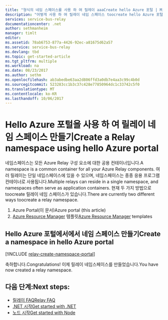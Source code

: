 ```yaml
---
title: "형식의 네임 스페이스를 사용 하 여 릴레이 aaaCreate hello Azure 포털 | Microsoft Docs"
description: "어떻게 사용 하 여 릴레이 네임 스페이스 toocreate hello Azure 포털입니다."
services: service-bus-relay
documentationcenter: .net
author: sethmanheim
manager: timlt
editor: 
ms.assetid: 78ab6753-877a-4426-92ec-a81675d62a57
ms.service: service-bus-relay
ms.devlang: tbd
ms.topic: get-started-article
ms.tgt_pltfrm: multiple
ms.workload: na
ms.date: 08/23/2017
ms.author: sethm
ms.openlocfilehash: ab3abedbe63aa2d806ffd3a0db7e4aa3c99c4b0d
ms.sourcegitcommit: 523283cc1b3c37c428e77850964dc1c33742c5f0
ms.translationtype: MT
ms.contentlocale: ko-KR
ms.lasthandoff: 10/06/2017
---
```

# <a name="create-a-relay-namespace-using-hello-azure-portal"></a><span data-ttu-id="da64c-103">Hello Azure 포털을 사용 하 여 릴레이 네임 스페이스 만들기</span><span class="sxs-lookup"><span data-stu-id="da64c-103">Create a Relay namespace using hello Azure portal</span></span>
<span data-ttu-id="da64c-104">네임스페이스는 모든 Azure Relay 구성 요소에 대한 공용 컨테이너입니다.</span><span class="sxs-lookup"><span data-stu-id="da64c-104">A namespace is a common container for all your Azure Relay components.</span></span> <span data-ttu-id="da64c-105">여러 릴레이는 단일 네임스페이스에 있을 수 있으며, 네임스페이스는 종종 응용 프로그램 컨테이너로 사용됩니다.</span><span class="sxs-lookup"><span data-stu-id="da64c-105">Multiple relays can reside in a single namespace, and namespaces often serve as application containers.</span></span> <span data-ttu-id="da64c-106">현재 두 가지 방법으로 toocreate 릴레이 네임 스페이스가 있습니다.</span><span class="sxs-lookup"><span data-stu-id="da64c-106">There are currently two different ways toocreate a relay namespace.</span></span>

1. <span data-ttu-id="da64c-107">Azure Portal(이 문서)</span><span class="sxs-lookup"><span data-stu-id="da64c-107">Azure portal (this article)</span></span>
2. <span data-ttu-id="da64c-108">[Azure Resource Manager](../azure-resource-manager/resource-group-overview.md) 템플릿</span><span class="sxs-lookup"><span data-stu-id="da64c-108">[Azure Resource Manager](../azure-resource-manager/resource-group-overview.md) templates</span></span>

## <a name="create-a-namespace-in-hello-azure-portal"></a><span data-ttu-id="da64c-109">Hello Azure 포털에서에서 네임 스페이스 만들기</span><span class="sxs-lookup"><span data-stu-id="da64c-109">Create a namespace in hello Azure portal</span></span>

[!INCLUDE [relay-create-namespace-portal](../../includes/relay-create-namespace-portal.md)]

<span data-ttu-id="da64c-110">축하합니다.</span><span class="sxs-lookup"><span data-stu-id="da64c-110">Congratulations!</span></span> <span data-ttu-id="da64c-111">이제 릴레이 네임스페이스를 만들었습니다.</span><span class="sxs-lookup"><span data-stu-id="da64c-111">You have now created a relay namespace.</span></span>

## <a name="next-steps"></a><span data-ttu-id="da64c-112">다음 단계:</span><span class="sxs-lookup"><span data-stu-id="da64c-112">Next steps:</span></span>
* [<span data-ttu-id="da64c-113">릴레이 FAQ</span><span class="sxs-lookup"><span data-stu-id="da64c-113">Relay FAQ</span></span>](relay-faq.md)
* [<span data-ttu-id="da64c-114">.NET 시작</span><span class="sxs-lookup"><span data-stu-id="da64c-114">Get started with .NET</span></span>](relay-hybrid-connections-dotnet-get-started.md)
* [<span data-ttu-id="da64c-115">노드 시작</span><span class="sxs-lookup"><span data-stu-id="da64c-115">Get started with Node</span></span>](relay-hybrid-connections-node-get-started.md)

